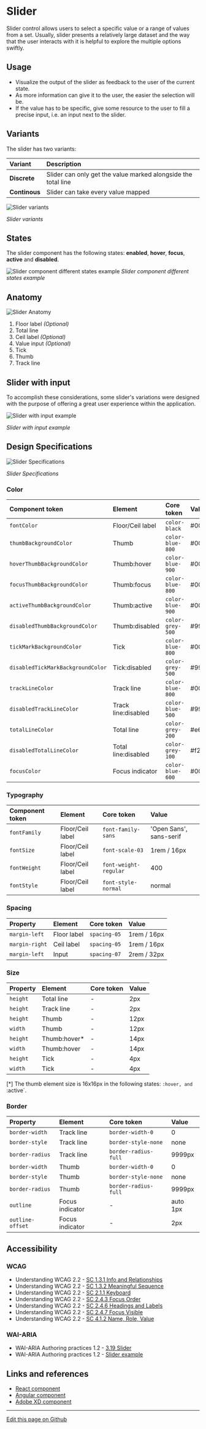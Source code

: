 # Slider

Slider control allows users to select a specific value or a range of values from a set. Usually, slider presents a relatively large dataset and the way that the user interacts with it is helpful to explore the multiple options swiftly.


## Usage

- Visualize the output of the slider as feedback to the user of the current state.
- As more information can give it to the user, the easier the selection will be.
- If the value has to be specific, give some resource to the user to fill a precise input, i.e. an input next to the slider.


## Variants

The slider has two variants:

| Variant         | Description
| :-------------- | :-------------------------------------------------------------- |
| **Discrete**    | Slider can only get the value marked alongside the total line   |
| **Continous**   | Slider can take every value mapped                              |

![Slider variants](images/slider_variants.png "Slider variants")

_Slider variants_


## States

The slider component has the following states: **enabled**, **hover**, **focus**, **active** and **disabled**.

![Slider component different states example](images/slider_states.png "Slider component different states example")
_Slider component different states example_


## Anatomy

![Slider Anatomy](images/slider_anatomy.png "Slider Anatomy")

1. Floor label _(Optional)_
2. Total line
3. Ceil label _(Optional)_
4. Value input _(Optional)_
5. Tick
6. Thumb
7. Track line


## Slider with input

To accomplish these considerations, some slider's variations were designed with the purpose of offering a great user experience within the application.

![Slider with input example](images/slider_input.png "Slider with input example")

_Slider with input example_



## Design Specifications

![Slider Specifications](images/slider_specs.png "Slider Specifications")

_Slider Specifications_


### Color


| Component token                   | Element             | Core token            | Value   |
| :-------------------------------- | :------------------ | :-------------------- | :------ |
| `fontColor`                       | Floor/Ceil label    | `color-black`         | #000000 |
| `thumbBackgroundColor`            | Thumb               | `color-blue-800`      | #0067b3 |
| `hoverThumbBackgroundColor`       | Thumb:hover         | `color-blue-900`      | #003c66 |
| `focusThumbBackgroundColor`       | Thumb:focus         | `color-blue-800`      | #0067b3 |
| `activeThumbBackgroundColor`      | Thumb:active        | `color-blue-900`      | #003c66 |
| `disabledThumbBackgroundColor`    | Thumb:disabled      | `color-grey-500`      | #999999 |
| `tickMarkBackgroundColor`         | Tick                | `color-blue-800`      | #0067b3 |
| `disabledTickMarkBackgroundColor` | Tick:disabled       | `color-grey-500`      | #999999 |
| `trackLineColor`                  | Track line          | `color-blue-800`      | #0067b3 |
| `disabledTrackLineColor`	        | Track line:disabled | `color-blue-500`      | #999999 |
| `totalLineColor`	                | Total line          | `color-grey-200`      | #e6e6e6 |
| `disabledTotalLineColor`          | Total line:disabled | `color-grey-100`      | #f2f2f2 |
| `focusColor`                      | Focus indicator     | `color-blue-600`      | #0095ff |


### Typography


| Component token                   | Element             | Core token             | Value                     |
| :-------------------------------- | :------------------ | :--------------------- | :------------------------ |
| `fontFamily`                      | Floor/Ceil label    | `font-family-sans`     | 'Open Sans', sans-serif   |
| `fontSize`                        | Floor/Ceil label    | `font-scale-03`        | 1rem / 16px               |
| `fontWeight`                      | Floor/Ceil label    | `font-weight-regular`  | 400                       |
| `fontStyle`                       | Floor/Ceil label    | `font-style-normal`    | normal                    |

### Spacing

| Property                          | Element             | Core token      | Value                     |
| :-------------------------------- | :------------------ | :-------------- | :------------------------ |
| `margin-left`                     | Floor label         | `spacing-05`    | 1rem / 16px               |
| `margin-right`                    | Ceil label          | `spacing-05`    | 1rem / 16px               |
| `margin-left`                     | Input               | `spacing-07`    | 2rem / 32px               |


### Size

| Property                          | Element             | Core token      | Value                     |
| :-------------------------------- | :------------------ | :-------------- | :------------------------ |
| `height`                          | Total line          | -               | 2px                       |
| `height`                          | Track line          | -               | 2px                       |
| `height`                          | Thumb               | -               | 12px                      |
| `width`                           | Thumb               | -               | 12px                      |
| `height`                          | Thumb:hover*        | -               | 14px                      |
| `width`                           | Thumb:hover         | -               | 14px                      |
| `height`                          | Tick                | -               | 4px                       |
| `width`                           | Tick                | -               | 4px                       |

[*] The thumb element size is 16x16px in the following states: `:hover, and `:active`.

### Border

| Property                 | Element          | Core token                 | Value            |
| :----------------------- | :--------------- | :------------------------- | :--------------- |
| `border-width`           | Track line       | `border-width-0`           | 0                |
| `border-style`           | Track line       | `border-style-none`        | none             |
| `border-radius`          | Track line       | `border-radius-full`       | 9999px           |
| `border-width`           | Thumb            | `border-width-0`           | 0                |
| `border-style`           | Thumb            | `border-style-none`        | none             |
| `border-radius`          | Thumb            | `border-radius-full`       | 9999px           |
| `outline`                | Focus indicator  | -                          | auto 1px         |
| `outline-offset`         | Focus indicator  | -                          | 2px              |


## Accessibility

### WCAG

* Understanding WCAG 2.2 - [SC 1.3.1 Info and Relationships](https://www.w3.org/WAI/WCAG22/Understanding/info-and-relationships) 
* Understanding WCAG 2.2 - [SC 1.3.2 Meaningful Sequence](https://www.w3.org/WAI/WCAG22/Understanding/meaningful-sequence) 
* Understanding WCAG 2.2 - [SC 2.1.1 Keyboard](https://www.w3.org/WAI/WCAG22/Understanding/keyboard)
* Understanding WCAG 2.2 - [SC 2.4.3 Focus Order](https://www.w3.org/WAI/WCAG22/Understanding/focus-order) 
* Understanding WCAG 2.2 - [SC 2.4.6 Headings and Labels](https://www.w3.org/WAI/WCAG22/Understanding/headings-and-labels) 
* Understanding WCAG 2.2 - [SC 2.4.7 Focus Visible](https://www.w3.org/WAI/WCAG22/Understanding/focus-visible) 
* Understanding WCAG 2.2 - [SC 4.1.2 Name, Role, Value](https://www.w3.org/WAI/WCAG22/Understanding/name-role-value) 

### WAI-ARIA

* WAI-ARIA Authoring practices 1.2 - [3.19 Slider](https://www.w3.org/TR/wai-aria-practices-1.2/#slider)
* WAI-ARIA Authoring practices 1.2 - [Slider example](https://www.w3.org/TR/wai-aria-practices-1.2/examples/slider/slider-1.html)

## Links and references

* [React component](https://developer.dxc.com/tools/react/next/#/components/slider)
* [Angular component](https://developer.dxc.com/tools/angular/next/#/components/slider)
* [Adobe XD component](https://xd.adobe.com/view/29ee46d1-7a4c-42bf-bd66-16ae62477a6a-7cbd/)

____________________________________________________________

[Edit this page on Github](https://github.com/dxc-technology/halstack-style-guide/blob/master/guidelines/components/slider/README.md)
